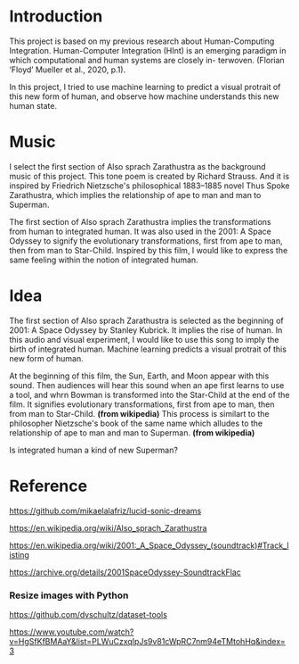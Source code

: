 # Introduction
This project is based on my previous research about Human-Computing Integration. Human-Computer Integration (HInt) is an emerging paradigm in which computational and human systems are closely in- terwoven. (Florian ‘Floyd’ Mueller et al., 2020, p.1).

In this project, I tried to use machine learning to predict a visual protrait of this new form of human, and observe how machine understands this new human state.

# Music
I select the first section of Also sprach Zarathustra as the background music of this project. This tone poem is created by Richard Strauss. And it is inspired by Friedrich Nietzsche's philosophical 1883–1885 novel Thus Spoke Zarathustra, which implies the relationship of ape to man and man to Superman.

The first section of Also sprach Zarathustra implies the transformations from human to integrated human. It was also used in the 2001: A Space Odyssey to signify the evolutionary transformations, first from ape to man, then from man to Star-Child. Inspired by this film, I would like to express the same feeling within the notion of integrated human.

# Idea
The first section of Also sprach Zarathustra is selected as the beginning of 2001: A Space Odyssey by Stanley Kubrick. It implies the rise of human.
In this audio and visual experiment, I would like to use this song to imply the birth of integrated human. Machine learning predicts a visual protrait of this new form of human.

At the beginning of this film, the Sun, Earth, and Moon appear with this sound. Then audiences will hear this sound when an ape first learns to use a tool, and whrn Bowman is transformed into the Star-Child at the end of the film. It signifies evolutionary transformations, first from ape to man, then from man to Star-Child. **(from wikipedia)** This process is similart to the philosopher Nietzsche's book of the same name which alludes to the relationship of ape to man and man to Superman. **(from wikipedia)**

Is integrated human a kind of new Superman?


# Reference

https://github.com/mikaelalafriz/lucid-sonic-dreams

https://en.wikipedia.org/wiki/Also_sprach_Zarathustra

https://en.wikipedia.org/wiki/2001:_A_Space_Odyssey_(soundtrack)#Track_listing

https://archive.org/details/2001SpaceOdyssey-SoundtrackFlac

### Resize images with Python
https://github.com/dvschultz/dataset-tools

https://www.youtube.com/watch?v=HgSfKfBMAaY&list=PLWuCzxqIpJs9v81cWpRC7nm94eTMtohHq&index=3
